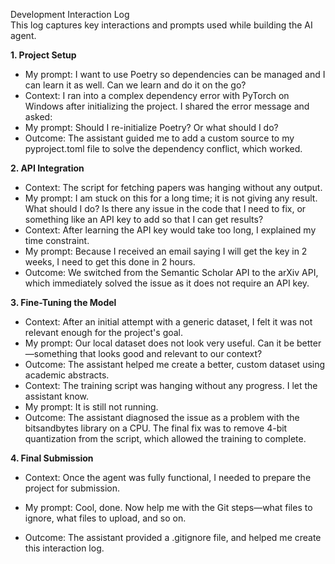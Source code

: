 Development Interaction Log   
This log captures key interactions and prompts used while building the AI agent.

**1. Project Setup**
- My prompt:
  I want to use Poetry so dependencies can be managed and I can learn it as well. Can we learn and do it on the go?
- Context: I ran into a complex dependency error with PyTorch on Windows after initializing the project. I shared the error message and asked:
- My prompt:
  Should I re-initialize Poetry? Or what should I do?
- Outcome: The assistant guided me to add a custom source to my pyproject.toml file to solve the dependency conflict, which worked.

**2. API Integration**
- Context: The script for fetching papers was hanging without any output.
- My prompt:
  I am stuck on this for a long time; it is not giving any result. What should I do? Is there any issue in the code that I need to fix, or something like an API key to add so that I can get results?
- Context: After learning the API key would take too long, I explained my time constraint.
- My prompt:
  Because I received an email saying I will get the key in 2 weeks, I need to get this done in 2 hours.
- Outcome: We switched from the Semantic Scholar API to the arXiv API, which immediately solved the issue as it does not require an API key.

**3. Fine-Tuning the Model**
- Context: After an initial attempt with a generic dataset, I felt it was not relevant enough for the project's goal.
- My prompt:
  Our local dataset does not look very useful. Can it be better—something that looks good and relevant to our context?
- Outcome: The assistant helped me create a better, custom dataset using academic abstracts.
- Context: The training script was hanging without any progress. I let the assistant know.
- My prompt:
  It is still not running.
- Outcome: The assistant diagnosed the issue as a problem with the bitsandbytes library on a CPU. The final fix was to remove 4-bit quantization from the script, which allowed the training to complete.

**4. Final Submission**
- Context: Once the agent was fully functional, I needed to prepare the project for submission.
- My prompt:
  Cool, done. Now help me with the Git steps—what files to ignore, what files to upload, and so on.

- Outcome: The assistant provided a .gitignore file, and helped me create this interaction log.